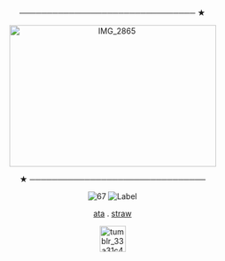 <div align="center">

──────────────────────────────── ★

<img width="373" height="256" alt="IMG_2865" src="https://github.com/user-attachments/assets/c98b1629-c655-44b5-8a28-db37319ed86c" />

★ ────────────────────────────────


  ![67](https://komarev.com/ghpvc/?username=chanceglazer&color=d8c1b3&label=viewcount)  ![Label](https://img.shields.io/badge/note-sam%20glazer%20for%20life-748c91)


[ata](https://samuelfrnwilliams.atabook.org/) . [straw](https://samuelfrnnwilliams.straw.page/)

 <img width="47" height="47" alt="tumblr_33a31c460e482f08659ca8f2fac7e51a_358823c0_1280" src="https://files.catbox.moe/nlufj9.png" />



</div>
